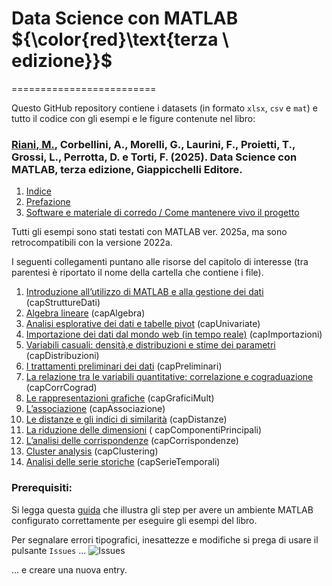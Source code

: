 
# Data Science con MATLAB ${\color{red}\text{terza \ edizione}}$

=========================

Questo GitHub repository contiene i datasets (in formato `xlsx`, `csv` e `mat`) e tutto il codice con gli esempi e le figure contenute nel libro:

### [Riani, M.](http://www.riani.it), Corbellini, A., Morelli, G., Laurini, F., Proietti, T., Grossi, L., Perrotta, D. e Torti, F. (2025). Data Science con MATLAB, terza edizione, Giappicchelli Editore.

1. [Indice](https://github.com/UniprJRC/DSconMATLAB/tree/main/matlabfiles/risorse/indice.pdf)
2. [Prefazione](https://github.com/UniprJRC/DSconMATLAB/tree/main/matlabfiles/risorse/prefazione.pdf)
3. [Software e materiale di corredo / Come mantenere vivo il progetto](https://github.com/UniprJRC/DSconMATLAB/tree/main/matlabfiles/risorse/software_materiale_corredo.pdf)




 Tutti gli esempi sono stati testati con MATLAB ver. 2025a, ma sono retrocompatibili con la versione 2022a.

I seguenti collegamenti puntano alle risorse del capitolo di interesse (tra parentesi è riportato il nome della cartella che contiene i file).

1. [Introduzione all’utilizzo di MATLAB e alla gestione dei dati](https://github.com/UniprJRC/DSconMATLAB/tree/main/matlabfiles/capStruttureDati)  (capStruttureDati)
2. [Algebra lineare](https://github.com/UniprJRC/DSconMATLAB/tree/main/matlabfiles/capAlgebra)     (capAlgebra)                     
3. [Analisi esplorative dei dati e tabelle pivot](https://github.com/UniprJRC/DSconMATLAB/tree/main/matlabfiles/capImportazioni) (capUnivariate)
4. [Importazione dei dati dal mondo web (in tempo reale)](https://github.com/UniprJRC/DSconMATLAB/tree/main/matlabfiles/capUnivariate) (capImportazioni)
5. [Variabili casuali: densità,e distribuzioni e stime dei parametri](https://github.com/UniprJRC/DSconMATLAB/tree/main/matlabfiles/capDistribuzioni) (capDistribuzioni)
6. [I trattamenti preliminari dei dati](https://github.com/UniprJRC/DSconMATLAB/tree/main/matlabfiles/capPreliminari) (capPreliminari)
7. [La relazione tra le variabili quantitative: correlazione e cograduazione](https://github.com/UniprJRC/DSconMATLAB/tree/main/matlabfiles/capCorrCograd) (capCorrCograd)
8. [Le rappresentazioni grafiche](https://github.com/UniprJRC/DSconMATLAB/tree/main/matlabfiles/capGraficiMult) (capGraficiMult)
9. [L’associazione](https://github.com/UniprJRC/DSconMATLAB/tree/main/matlabfiles/capAssociazione) (capAssociazione)
10. [Le distanze e gli indici di similarità](https://github.com/UniprJRC/DSconMATLAB/tree/main/matlabfiles/capDistanze) (capDistanze)
11. [La riduzione delle dimensioni](https://github.com/UniprJRC/DSconMATLAB/tree/main/matlabfiles/capComponentiPrincipali) ( capComponentiPrincipali)
12. [L’analisi delle corrispondenze](https://github.com/UniprJRC/DSconMATLAB/tree/main/matlabfiles/capCorrispondenze) (capCorrispondenze)
13. [Cluster analysis](https://github.com/UniprJRC/DSconMATLAB/tree/main/matlabfiles/capClustering) (capClustering)
14. [Analisi delle serie storiche](https://github.com/UniprJRC/DSconMATLAB/tree/main/matlabfiles/capSerieTemporali) (capSerieTemporali)


### Prerequisiti: 

Si legga questa [guida](https://github.com/UniprJRC/DSconMATLAB/tree/main/matlabfiles/risorse/software_materiale_corredo.pdf) che illustra gli step per avere un ambiente MATLAB configurato correttamente per eseguire gli esempi del libro.

Per segnalare errori tipografici, inesattezze e modifiche si prega di usare il pulsante `Issues`  ...
![Issues](https://github.com/UniprJRC/DSconMATLAB/issues)

... e creare una nuova entry.

